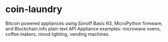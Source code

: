 # coin-laundry
Bitcoin powered appliances using Sonoff Basic R3, MicroPython firmware, and Blockchain.info plain text API
Appliance examples: microwave ovens, coffee makers, mood lighting, vending machines.

